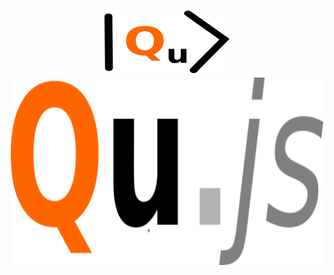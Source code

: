 <h1 align="center">
  <img src="images/qujslogo2.png" alt="Qu.js" width="200" height="100"> <br>
  <img src="images/Qujs2.png" alt="Qu.js" width="500" height="300">
  <br>
  <br>
</h1>